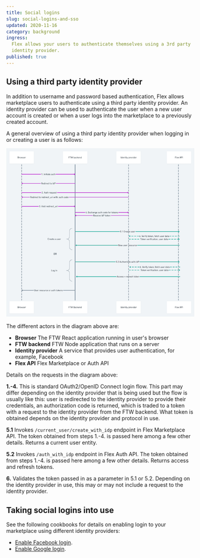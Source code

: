 ```yaml
---
title: Social logins
slug: social-logins-and-sso
updated: 2020-11-16
category: background
ingress:
  Flex allows your users to authenticate themselves using a 3rd party
  identity provider.
published: true
---
```


## Using a third party identity provider

In addition to username and password based authentication, Flex allows
marketplace users to authenticate using a third party identity provider.
An identity provider can be used to authenticate the user when a new
user account is created or when a user logs into the marketplace to a
previously created account.

A general overview of using a third party identity provider when logging
in or creating a user is as follows:

[![Auth flow using a 3rd party identity provider](auth-flow.png 'Auth flow using a 3rd party identity provider')](/background-assets/sso-auth-flow-large.png)

The different actors in the diagram above are:

- **Browser** The FTW React application running in user's browser
- **FTW backend** FTW Node application that runs on a server
- **Identity provider** A service that provides user authentication, for
  example, Facebook
- **Flex API** Flex Marketplace or Auth API

Details on the requests in the diagram above:

**1.-4.** This is standard OAuth2/OpenID Connect login flow. This part
may differ depending on the identity provider that is being used but the
flow is usually like this: user is redirected to the identity provider
to provide their credentials, an authorization code is returned, which
is traded to a token with a request to the identity provider from the
FTW backend. What token is obtained depends on the identity provider and
protocol in use.

**5.1** Invokes `/current_user/create_with_idp` endpoint in Flex
Marketplace API. The token obtained from steps 1.-4. is passed here
among a few other details. Returns a current user entity.

**5.2** Invokes `/auth_with_idp` endpoint in Flex Auth API. The token
obtained from steps 1.-4. is passed here among a few other details.
Returns access and refresh tokens.

**6.** Validates the token passed in as a parameter in 5.1 or 5.2.
Depending on the identity provider in use, this may or may not include a
request to the identity provider.

## Taking social logins into use

See the following cookbooks for details on enabling login to your
marketplace using different identity providers:

- [Enable Facebook login](/cookbook-social-logins-and-sso/enable-facebook-login/).
- [Enable Google login](/cookbook-social-logins-and-sso/enable-google-login/).
